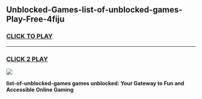 
## Unblocked-Games-list-of-unblocked-games-Play-Free-4fiju
<h3>
<a href="https://premium76.site?title=list-of-unblocked-games&ref=15A">CLICK TO PLAY</a></h3>
<hr>

<h3>
<a href="https://premium76.site?title=list-of-unblocked-games&ref=15A">CLICK 2 PLAY</a>
  
</h3>

<a href="https://premium76.site?title=list-of-unblocked-games&ref=15A"><img src="https://clearcache.store/games.png"></a>


**list-of-unblocked-games games unblocked: Your Gateway to Fun and Accessible Online Gaming**
